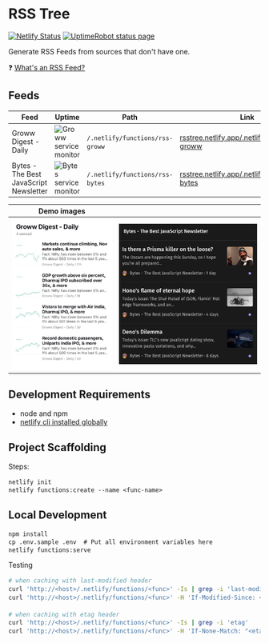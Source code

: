 # RSS Tree

[![Netlify Status](https://api.netlify.com/api/v1/badges/d2b11387-e2b1-4ead-a396-236a44348062/deploy-status)](https://app.netlify.com/sites/rsstree/deploys)
[![UptimeRobot status page](https://img.shields.io/badge/uptime%20robot-service%20status-008080?labelColor=005080)](https://stats.uptimerobot.com/JRAN7tBD3G)

Generate RSS Feeds from sources that don't have one.

❓ [What's an RSS Feed?](https://ncase.me/rss/)

## Feeds

| Feed | Uptime | Path | Link |
|------|--------|------|------|
| Groww Digest - Daily                   | ![Groww service monitor](https://img.shields.io/uptimerobot/ratio/m792455816-2d70eea9e9a9a5393a98f04c?label=Groww) | `/.netlify/functions/rss-groww` | [rsstree.netlify.app/.netlify/functions/rss-groww](https://rsstree.netlify.app/.netlify/functions/rss-groww) |
| Bytes - The Best JavaScript Newsletter | ![Bytes service monitor](https://img.shields.io/uptimerobot/ratio/m793759252-df1c9a7779695a96289fcadd?label=Bytes) | `/.netlify/functions/rss-bytes` | [rsstree.netlify.app/.netlify/functions/rss-bytes](https://rsstree.netlify.app/.netlify/functions/rss-bytes) |

| Demo images | |
|-|-|
| ![Demo of Groww Digest - Daily](./docs/demo-groww.jpg) | ![Demo of Bytes](./docs/demo-bytes.png) |

## Development Requirements

- node and npm
- [netlify cli installed globally](https://docs.netlify.com/cli/get-started/)

## Project Scaffolding

Steps:

```
netlify init
netlify functions:create --name <func-name>
```

## Local Development

```
npm install
cp .env.sample .env  # Put all environment variables here
netlify functions:serve
```

Testing

```bash
# when caching with last-modified header
curl 'http://<host>/.netlify/functions/<func>' -Is | grep -i 'last-modified'
curl 'http://<host>/.netlify/functions/<func>' -H 'If-Modified-Since: <last-modified>' -I

# when caching with etag header
curl 'http://<host>/.netlify/functions/<func>' -Is | grep -i 'etag'
curl 'http://<host>/.netlify/functions/<func>' -H 'If-None-Match: "<etag>"' -I
```
